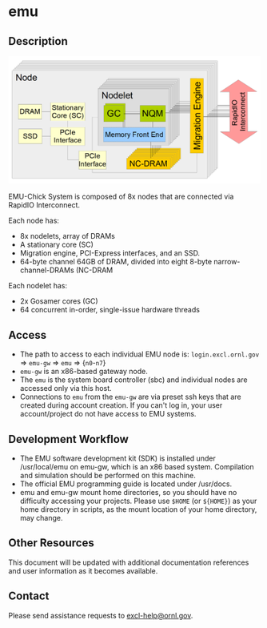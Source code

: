 # emu

## Description

![](../.gitbook/assets/emu-overview.png)

EMU-Chick System is composed of 8x nodes that are connected via RapidIO Interconnect.

Each node has:

* 8x nodelets, array of DRAMs
* A stationary core \(SC\)
* Migration engine, PCI-Express interfaces, and an SSD. 
* 64-byte channel 64GB of DRAM, divided into eight 8-byte narrow-channel-DRAMs \(NC-DRAM

Each nodelet has:

* 2x Gosamer cores \(GC\)
* 64 concurrent in-order, single-issue hardware threads

## Access

* The path to access to each individual EMU node is: `login.excl.ornl.gov` ⇒ `emu-gw` ⇒ `emu` ⇒ {`n0`-`n7`}
* `emu-gw` is an x86-based gateway node.
* The `emu` is the system board controller \(sbc\) and individual nodes are accessed only via this host.
* Connections to `emu` from the `emu-gw` are via preset ssh keys that are created during account creation. If you can't log in, your user account/project do not have access to EMU systems.

## Development Workflow

* The EMU software development kit \(SDK\) is installed under /usr/local/emu on emu-gw, which is an x86 based system. Compilation and simulation should be performed on this machine.
* The official EMU programming guide is located under /usr/docs.
* emu and emu-gw mount home directories, so you should have no difficulty accessing your projects. Please use `$HOME` \(or `${HOME}`\) as your home directory in scripts, as the mount location of your home directory, may change.

## Other Resources

This document will be updated with additional documentation references and user information as it becomes available.

## Contact

Please send assistance requests to excl-help@ornl.gov.

